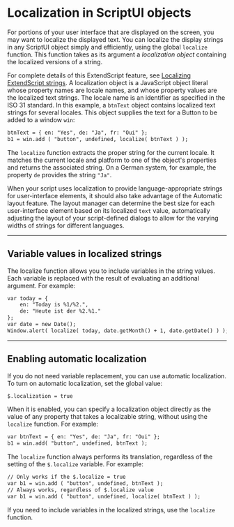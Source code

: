 # Localization in ScriptUI objects

For portions of your user interface that are displayed on the screen, you may want to localize the displayed
text. You can localize the display strings in any ScriptUI object simply and efficiently, using the global
`localize` function. This function takes as its argument a *localization object* containing the localized
versions of a string.

For complete details of this ExtendScript feature, see [Localizing ExtendScript strings](../extendscript-tools-features/localizing-extendscript-strings.md#localizing-extendscript-strings).
A localization object is a JavaScript object literal whose property names are locale names, and whose
property values are the localized text strings. The locale name is an identifier as specified in the ISO 31
standard. In this example, a `btnText` object contains localized text strings for several locales. This object
supplies the text for a Button to be added to a window `win`:

```default
btnText = { en: "Yes", de: "Ja", fr: "Oui" };
b1 = win.add ( "button", undefined, localize( btnText ) );
```

The `localize` function extracts the proper string for the current locale. It matches the current locale and
platform to one of the object's properties and returns the associated string. On a German system, for
example, the property `de` provides the string `"Ja"`.

When your script uses localization to provide language-appropriate strings for user-interface elements, it
should also take advantage of the Automatic layout feature. The layout manager can determine the best
size for each user-interface element based on its localized `text` value, automatically adjusting the layout
of your script-defined dialogs to allow for the varying widths of strings for different languages.

---

## Variable values in localized strings

The localize function allows you to include variables in the string values. Each variable is replaced with
the result of evaluating an additional argument. For example:

```default
var today = {
    en: "Today is %1/%2.",
    de: "Heute ist der %2.%1."
};
var date = new Date();
Window.alert( localize( today, date.getMonth() + 1, date.getDate() ) );
```

---

## Enabling automatic localization

If you do not need variable replacement, you can use automatic localization. To turn on automatic
localization, set the global value:

```default
$.localization = true
```

When it is enabled, you can specify a localization object directly as the value of any property that takes a
localizable string, without using the `localize` function. For example:

```default
var btnText = { en: "Yes", de: "Ja", fr: "Oui" };
b1 = win.add( "button", undefined, btnText );
```

The `localize` function always performs its translation, regardless of the setting of the `$.localize`
variable. For example:

```default
// Only works if the $.localize = true
var b1 = win.add ( "button", undefined, btnText );
// Always works, regardless of $.localize value
var b1 = win.add ( "button", undefined, localize( btnText ) );
```

If you need to include variables in the localized strings, use the `localize` function.
